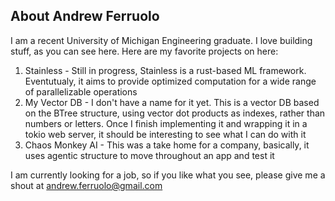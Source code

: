 ## About Andrew Ferruolo

I am a recent University of Michigan Engineering graduate. I love building stuff, 
as you can see here. Here are my favorite projects on here:

1. Stainless - Still in progress, Stainless is a rust-based ML framework. Eventutualy, it aims to provide optimized computation for a wide range of parallelizable operations
2. My Vector DB - I don't have a name for it yet. This is a vector DB based on the BTree structure, using vector dot products as indexes, rather than numbers or letters. Once I finish implementing it and wrapping it in a tokio web server, it should be interesting to see what I can do with it
3. Chaos Monkey AI - This was a take home for a company, basically, it uses agentic structure to move throughout an app and test it

I am currently looking for a job, so if you like what you see, please give me a shout at andrew.ferruolo@gmail.com
